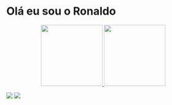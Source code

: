 <h1>Olá eu sou o Ronaldo</h1>

<div align="center">
  <a href="https://github.com/elronyjunior">
  <img height="160em" src="https://github-readme-stats.vercel.app/api?username=elronyjunior&show_icons=true&theme=tokyonight&include_all_commits=true&count_private=true"/>
  <img height="160em" src="https://github-readme-stats.vercel.app/api/top-langs/?username=elronyjunior&layout=compact&langs_count=7&theme=tokyonight"/>
</div>
  <div>
   
   <a href="https://instagram.com/ronaldoaraujosilvajunior" target="_blank"><img src="https://img.shields.io/badge/-Instagram-%23E4405F?style=for-the-badge&logo=instagram&logoColor=white" target="_blank"></a>
     <img src="https://img.shields.io/badge/HTML5-E34F26?style=for-the-badge&logo=html5&logoColor=white" target="_blank"></a>

  </div>
 
 

